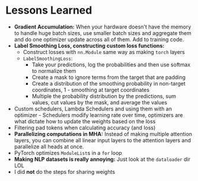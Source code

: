 # Lessons Learned

- **Gradient Accumulation:** When your hardware doesn't have the memory to handle huge batch sizes, use smaller batch sizes and aggregate them and do one optimizer update across all of them. Add to training code.
- **Label Smoothing Loss, constructing custom loss functions:**
  - Construct losses with `nn.Module` same way as making `torch` layers
  - `LabelSmoothingLoss`:
    - Take your predictions, log the probabilities and then use softmax to normalize them
    - Create a mask to ignore terms from the target that are padding
    - Create a distribution of the smoothing probability in non-target coordinates, 1 - smoothing at target coordinates
    - Multiple the probability distribution by the predictions, sum values, cut values by the mask, and average the values
- Custom schedulers, Lambda Schedulers and using them with an optimizer - Schedulers modify learning rate over time, optimizers are what dictate how to update the weights based on the loss
- Filtering pad tokens when calculating accuracy (and loss)
- **Parallelizing computations in MHA:** Instead of making multiple attention layers, you can combine all linear input layers to the attention layers and parallelize all heads at once.
- PyTorch optimizes `ModuleList`s in a `for` loop
- **Making NLP datasets is really annoying:** Just look at the `dataloader` dir LOL
- I did **not** do the steps for sharing weights